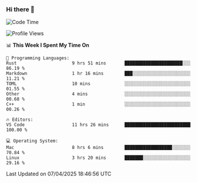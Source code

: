 ### Hi there 👋

<!--START_SECTION:waka-->
![Code Time](http://img.shields.io/badge/Code%20Time-1%2C067%20hrs%2042%20mins-blue)

![Profile Views](http://img.shields.io/badge/Profile%20Views-0-blue)

📊 **This Week I Spent My Time On** 

```text
💬 Programming Languages: 
Rust                     9 hrs 51 mins       ██████████████████████░░░   86.19 % 
Markdown                 1 hr 16 mins        ███░░░░░░░░░░░░░░░░░░░░░░   11.21 % 
TOML                     10 mins             ░░░░░░░░░░░░░░░░░░░░░░░░░   01.55 % 
Other                    4 mins              ░░░░░░░░░░░░░░░░░░░░░░░░░   00.68 % 
C++                      1 min               ░░░░░░░░░░░░░░░░░░░░░░░░░   00.26 % 

🔥 Editors: 
VS Code                  11 hrs 26 mins      █████████████████████████   100.00 % 

💻 Operating System: 
Mac                      8 hrs 6 mins        ██████████████████░░░░░░░   70.84 % 
Linux                    3 hrs 20 mins       ███████░░░░░░░░░░░░░░░░░░   29.16 % 
```


 Last Updated on 07/04/2025 18:46:56 UTC
<!--END_SECTION:waka-->

<!--
**JackeyHua-SJTU/JackeyHua-SJTU** is a ✨ _special_ ✨ repository because its `README.md` (this file) appears on your GitHub profile.

Here are some ideas to get you started:

- 🔭 I’m currently working on ...
- 🌱 I’m currently learning ...
- 👯 I’m looking to collaborate on ...
- 🤔 I’m looking for help with ...
- 💬 Ask me about ...
- 📫 How to reach me: ...
- 😄 Pronouns: ...
- ⚡ Fun fact: ...
-->

